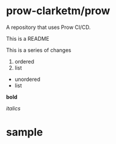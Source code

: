 # prow-clarketm/prow
A repository that uses Prow CI/CD.

This is a README

This is a series of changes

1. ordered
1. list

* unordered
* list

**bold**

*italics*
# sample
